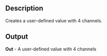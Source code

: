 ## Description
Creates a user-defined value with 4 channels.

## Output
**Out** - A user-defined value with 4 channels